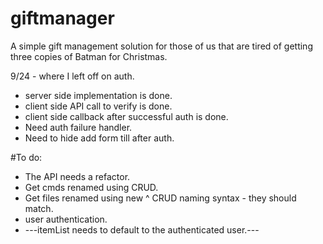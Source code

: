giftmanager
===========

A simple gift management solution for those of us that are tired of getting three copies of Batman for Christmas.


9/24 - where I left off on auth.
 * server side implementation is done.
 * client side API call to verify is done.
 * client side callback after successful auth is done.
 * Need auth failure handler.
 * Need to hide add form till after auth.

#To do:
* The API needs a refactor.
* Get cmds renamed using CRUD.
* Get files renamed using new ^ CRUD naming syntax - they should match.
* user authentication.
* ---itemList needs to default to the authenticated user.---
